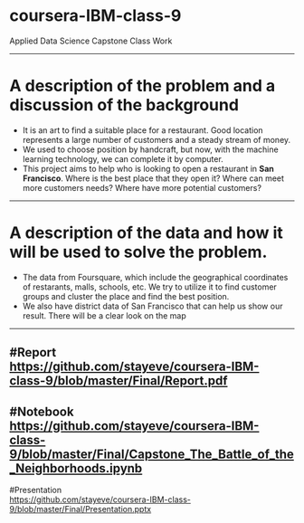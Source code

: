 # coursera-IBM-class-9
Applied Data Science Capstone Class Work

---
# A description of the problem and a discussion of the background
*   It is an art to find a suitable place for a restaurant. Good location represents a large number of customers and a steady stream of money.  
*   We used to choose position by handcraft, but now, with the machine learning technology, we can complete it by computer.
*   This project aims to help who is looking to open a restaurant in **San Francisco**. Where is the best place that they open it? Where can meet more customers needs? Where have more potential customers?

---
# A description of the data and how it will be used to solve the problem.
*   The data from Foursquare, which include the geographical coordinates of restarants, malls, schools, etc. We try to utilize it to find customer groups and cluster the place and find the best position.
*   We also have district data of San Francisco that can help us show our result. There will be a clear look on the map
---
#Report  
https://github.com/stayeve/coursera-IBM-class-9/blob/master/Final/Report.pdf
---
#Notebook  
https://github.com/stayeve/coursera-IBM-class-9/blob/master/Final/Capstone_The_Battle_of_the_Neighborhoods.ipynb
---
#Presentation  
https://github.com/stayeve/coursera-IBM-class-9/blob/master/Final/Presentation.pptx
